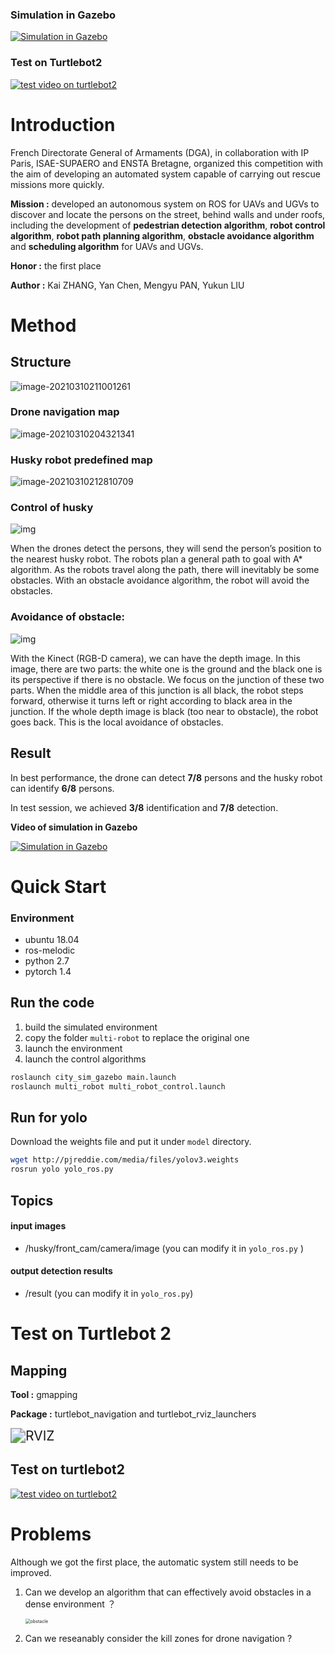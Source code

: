 ### Simulation in Gazebo

[![Simulation in Gazebo](https://res.cloudinary.com/marcomontalbano/image/upload/v1639732538/video_to_markdown/images/youtube--J6GOlmmIfBc-c05b58ac6eb4c4700831b2b3070cd403.jpg)](https://youtu.be/J6GOlmmIfBc "Simulation in Gazebo")



### Test on Turtlebot2

[![test video on turtlebot2](https://res.cloudinary.com/marcomontalbano/image/upload/v1639732445/video_to_markdown/images/youtube--wveIgIJ2aT8-c05b58ac6eb4c4700831b2b3070cd403.jpg)](https://youtu.be/wveIgIJ2aT8 "test video on turtlebot2") 





# Introduction

French Directorate General of Armaments (DGA), in collaboration with IP Paris, ISAE-SUPAERO and ENSTA Bretagne, organized this competition with the aim of developing an automated system capable of carrying out rescue missions more quickly.

**Mission :** developed an autonomous system on ROS for UAVs and UGVs to discover and locate the persons on the street, behind walls and under roofs, including the development of **pedestrian detection algorithm**, **robot control algorithm**, **robot path planning algorithm**, **obstacle avoidance algorithm** and **scheduling algorithm** for UAVs and UGVs.

**Honor :** the first place

**Author :** Kai ZHANG, Yan Chen, Mengyu PAN, Yukun LIU



# Method

## Structure

![image-20210310211001261](ReadMe.assets/image-20210310211001261.png)

### Drone navigation map

![image-20210310204321341](ReadMe.assets/image-20210310204321341.png)

### Husky robot predefined map

![image-20210310212810709](ReadMe.assets/image-20210310212810709.png)

### **Control of husky**

![img](https://lh5.googleusercontent.com/dwkex556HbyEIyJUQsBmDwJNUM6NDegZGRDeOstAFG-BH5hqyaZkzgmfN2oLIwhXp7JmrWNYs5CN_auD2LJHUyMKRYUyikMrRpB7Zpd5YkAp5EQ5XAq-z6b6b7jphnd34zHp049b)

When the drones detect the persons, they will send the person’s position to the nearest husky robot. The robots plan a general path to goal with A* algorithm. As the robots travel along the path, there will inevitably be some obstacles. With an obstacle avoidance algorithm, the robot will avoid the obstacles. 

### **Avoidance of obstacle:**

![img](https://lh6.googleusercontent.com/T3j6JALjm2wzvVF5Gv6bjKNU4fyb-1U_Me4wrtP1WFFdr0OBN2avwDqX8pCI_jpcEKnhToZapeDXMJ8jYCZQuYOSsLq0cd15I_oFw7W4bRLtL-Tsk3kEqtpt6f1uSqztFtwsPUgr)

With the Kinect (RGB-D camera), we can have the depth image. In this image, there are two parts: the white one is the ground and the black one is its perspective if there is no obstacle. We focus on the junction of these two parts. When the middle area of this junction is all black, the robot steps forward, otherwise it turns left or right according to black area in the junction. If the whole depth image is black (too near to obstacle), the robot goes back. This is the local avoidance of obstacles.

## Result

In best performance, the drone can detect **7/8** persons and the husky robot can identify **6/8** persons.

In test session, we achieved **3/8** identification and **7/8** detection.

**Video of simulation in Gazebo**

[![Simulation in Gazebo](https://res.cloudinary.com/marcomontalbano/image/upload/v1639732538/video_to_markdown/images/youtube--J6GOlmmIfBc-c05b58ac6eb4c4700831b2b3070cd403.jpg)](https://youtu.be/J6GOlmmIfBc "Simulation in Gazebo")



# Quick Start

### Environment

- ubuntu 18.04
- ros-melodic
- python 2.7
- pytorch 1.4

## Run the code

1. build the simulated environment
2. copy the folder `multi-robot` to replace the original one
3. launch the environment
4. launch the control algorithms
```bash
roslaunch city_sim_gazebo main.launch
roslaunch multi_robot multi_robot_control.launch
```

## Run for yolo 

Download the weights file and put it under `model` directory.

```bash
wget http://pjreddie.com/media/files/yolov3.weights
rosrun yolo yolo_ros.py
```

## Topics

#### input images

- /husky/front_cam/camera/image (you can modify it in `yolo_ros.py` )

#### output detection results

- /result (you can modify it in `yolo_ros.py`)



# Test on Turtlebot 2

## Mapping

**Tool :** gmapping

**Package :** turtlebot_navigation and turtlebot_rviz_launchers

<img src="./ReadMe.assets/RVIZ.png" alt="RVIZ" style="zoom:150%;" />

## Test on turtlebot2

[![test video on turtlebot2](https://res.cloudinary.com/marcomontalbano/image/upload/v1639732445/video_to_markdown/images/youtube--wveIgIJ2aT8-c05b58ac6eb4c4700831b2b3070cd403.jpg)](https://youtu.be/wveIgIJ2aT8 "test video on turtlebot2")

# Problems

Although we got the first place, the automatic system still needs to be improved.

1. Can we develop an algorithm that can effectively avoid obstacles in a dense environment ？

   <img src="./ReadMe.assets/obstacle.png" alt="obstacle" style="zoom:50%;" />

2. Can we reseanably consider the kill zones for drone navigation ?

